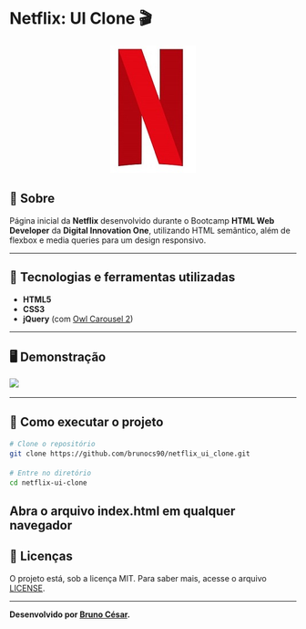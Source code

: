 # Netflix: UI Clone 🎬
<p align="center">
	<img src="img/netflix-logo.jpg" alt="Netflix: UI Clone" title="Netflix: UI Clone">
</p>

## 📖 Sobre
Página inicial da **Netflix** desenvolvido durante o Bootcamp **HTML Web Developer** da **Digital Innovation One**, utilizando HTML semântico, além de flexbox e media queries para um design responsivo.

---

## 🚀 Tecnologias e ferramentas utilizadas
- **HTML5**
- **CSS3**
- **jQuery** (com [Owl Carousel 2](https://owlcarousel2.github.io/OwlCarousel2/))

---

## 🖥️ Demonstração

![](xxxxxxxx)

---

## 🔧 Como executar o projeto

```bash
# Clone o repositório
git clone https://github.com/brunocs90/netflix_ui_clone.git

# Entre no diretório
cd netflix-ui-clone

```
Abra o arquivo index.html em qualquer navegador
---

## 📝 Licenças

O projeto está, sob a licença MIT. Para saber mais, acesse o arquivo [LICENSE](https://github.com/brunocs90/netflix_ui_clone/blob/main/LICENSE).

---
**Desenvolvido por [Bruno César](https://github.com/brunocs90).**
